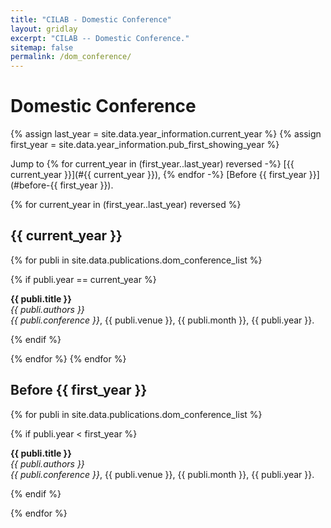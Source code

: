 ```yaml
---
title: "CILAB - Domestic Conference"
layout: gridlay
excerpt: "CILAB -- Domestic Conference."
sitemap: false
permalink: /dom_conference/
---
```


# Domestic Conference

{% assign last_year = site.data.year_information.current_year %}
{% assign first_year = site.data.year_information.pub_first_showing_year %}

Jump to
{% for current_year in (first_year..last_year) reversed -%}
[{{ current_year }}](#{{ current_year }}),
{% endfor -%}
[Before {{ first_year }}](#before-{{ first_year }}).<br />

{% for current_year in (first_year..last_year) reversed %}
## {{ current_year }}
{% for publi in site.data.publications.dom_conference_list %}

  {% if publi.year == current_year %}

  <strong>{{ publi.title }}</strong> <br />
  <em>{{ publi.authors }}</em> <br />
  <em>{{ publi.conference }}</em>, {{ publi.venue }}, {{ publi.month }}, {{ publi.year }}.<br />

  {% endif %}

{% endfor %}
{% endfor %}

## Before {{ first_year }}
{% for publi in site.data.publications.dom_conference_list %}

  {% if publi.year < first_year %}

  <strong>{{ publi.title }}</strong> <br />
  <em>{{ publi.authors }}</em> <br />
  <em>{{ publi.conference }}</em>, {{ publi.venue }}, {{ publi.month }}, {{ publi.year }}.<br />

  {% endif %}

{% endfor %}